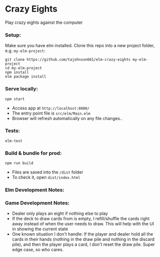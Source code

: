 # Crazy Eights

Play crazy eights against the computer


### Setup:
Make sure you have elm installed.
Clone this repo into a new project folder, e.g. `my-elm-project`:

```
git clone https://github.com/tajohnson661/elm-crazy-eights my-elm-project
cd my-elm-project
npm install
elm package install
```



### Serve locally:
```
npm start
```
* Access app at `http://localhost:8080/`
* The entry point file is `src/elm/Main.elm`
* Browser will refresh automatically on any file changes..


### Tests:
```
elm-test
```
### Build & bundle for prod:
```
npm run build
```

* Files are saved into the `/dist` folder
* To check it, open `dist/index.html`

### Elm Development Notes:


### Game Development Notes:

* Dealer only plays an eight if nothing else to play
* If the deck to draw cards from is empty, I refill/shuffle the cards right away instead of when the user needs to draw.  This will help with the UI in showing the current state
* One known situation I don't handle: If the player and dealer hold all the cards in their hands (nothing in the draw pile and nothing in the discard pile), and then the player plays a card, I don't reset the draw pile.  Super edge case, so who cares.

